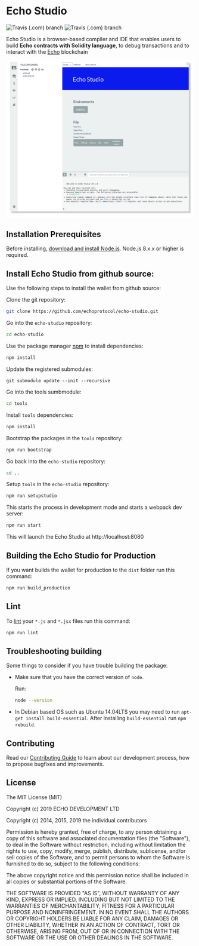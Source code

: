 
# Echo Studio

![Travis (.com) branch](https://img.shields.io/travis/com/echoprotocol/echo-studio/master?label=build%20master)
![Travis (.com) branch](https://img.shields.io/travis/com/echoprotocol/echo-studio/develop?label=build%20develop)

Echo Studio is a browser-based compiler and IDE that enables users to build **Echo contracts with Solidity language**, to debug transactions  and to interact with the [Echo](httpd://echo.org) blockchain

![Echo Studio example](./echo_studio_example.png)

## Installation Prerequisites

Before installing, [download and install Node.js](https://nodejs.org/en/download/).
Node.js 8.x.x or higher is required.

## Install Echo Studio from github source:

Use the following steps to install the wallet from github source:

Clone the git repository:

```bash
git clone https://github.com/echoprotocol/echo-studio.git
```

Go into the `echo-studio` repository:

```bash
cd echo-studio
```

Use the package manager [npm](https://www.npmjs.com/) to install dependencies:

```bash
npm install
```

Update the registered submodules:
```
git submodule update --init --recursive
```
Go into the tools sumbmodule:
```bash
cd tools
```

Install `tools` dependencies:

```bash
npm install
```

Bootstrap the packages in the `tools` repository:

```bash
npm run bootstrap
```

Go back into the `echo-studio` repository:

```bash
cd ..
```

Setup `tools` in the `echo-studio` repository:

```bash
npm run setupstudio
```

This starts the process in development mode and starts a webpack dev server:

```bash
npm run start
```

This will launch the Echo Studio at http://localhost:8080

## Building the Echo Studio for Production

If you want builds the wallet for production to the `dist` folder run this command:

```bash
npm run build_production
```

## Lint

To [lint](https://eslint.org/) your `*.js` and `*.jsx` files run this command:

```bash
npm run lint
```

## Troubleshooting building

Some things to consider if you have trouble building the package:

- Make sure that you have the correct version of `node`.

	Run:

	```bash
	node --version
	```

- In Debian based OS such as Ubuntu 14.04LTS you may need to run `apt-get install build-essential`. After installing `build-essential` run `npm rebuild`.


## Contributing

Read our [Contributing Guide](https://github.com/echoprotocol/echo-studio/CONTRIBUTING.md) to learn about our development process, how to propose bugfixes and improvements.

## License

The MIT License (MIT)

Copyright (c) 2019 ECHO DEVELOPMENT LTD

Copyright (c) 2014, 2015, 2019 the individual contributors


Permission is hereby granted, free of charge, to any person obtaining a copy of
this software and associated documentation files (the "Software"), to deal in
the Software without restriction, including without limitation the rights to
use, copy, modify, merge, publish, distribute, sublicense, and/or sell copies of
the Software, and to permit persons to whom the Software is furnished to do so,
subject to the following conditions:

The above copyright notice and this permission notice shall be included in all
copies or substantial portions of the Software.

THE SOFTWARE IS PROVIDED "AS IS", WITHOUT WARRANTY OF ANY KIND, EXPRESS OR
IMPLIED, INCLUDING BUT NOT LIMITED TO THE WARRANTIES OF MERCHANTABILITY, FITNESS
FOR A PARTICULAR PURPOSE AND NONINFRINGEMENT. IN NO EVENT SHALL THE AUTHORS OR
COPYRIGHT HOLDERS BE LIABLE FOR ANY CLAIM, DAMAGES OR OTHER LIABILITY, WHETHER
IN AN ACTION OF CONTRACT, TORT OR OTHERWISE, ARISING FROM, OUT OF OR IN
CONNECTION WITH THE SOFTWARE OR THE USE OR OTHER DEALINGS IN THE SOFTWARE.
